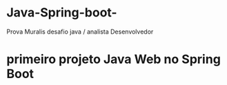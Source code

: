 # Java-Spring-boot-
Prova Muralis desafio java / analista Desenvolvedor

# primeiro projeto Java Web no Spring Boot

